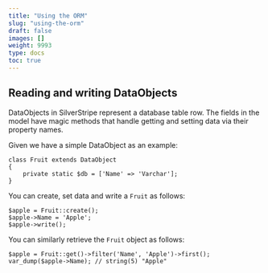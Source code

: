 ```yaml
---
title: "Using the ORM"
slug: "using-the-orm"
draft: false
images: []
weight: 9993
type: docs
toc: true
---
```


## Reading and writing DataObjects
DataObjects in SilverStripe represent a database table row. The fields in the model have magic methods that handle getting and setting data via their property names.

Given we have a simple DataObject as an example:

    class Fruit extends DataObject
    {
        private static $db = ['Name' => 'Varchar'];
    }

You can create, set data and write a `Fruit` as follows:

    $apple = Fruit::create();
    $apple->Name = 'Apple';
    $apple->write();

You can similarly retrieve the `Fruit` object as follows:

    $apple = Fruit::get()->filter('Name', 'Apple')->first();
    var_dump($apple->Name); // string(5) "Apple"


